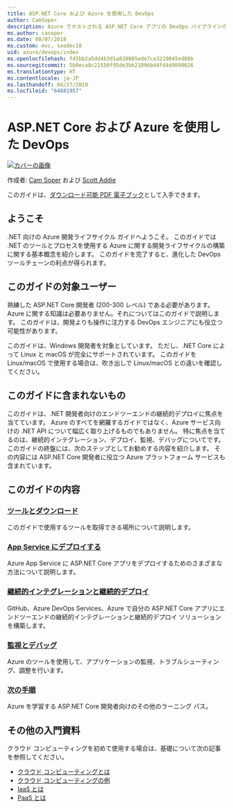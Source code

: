 ```yaml
---
title: ASP.NET Core および Azure を使用した DevOps
author: CamSoper
description: Azure でホストされる ASP.NET Core アプリの DevOps パイプラインの構築に関するエンドツーエンドのガイダンスを提供するガイド。
ms.author: casoper
ms.date: 08/07/2018
ms.custom: mvc, seodec18
uid: azure/devops/index
ms.openlocfilehash: f45bb2a5dd4b3d1a820085ede7ce3219045ed80b
ms.sourcegitcommit: 5b0eca8c21550f95de3bb21096bd4fd4d9098026
ms.translationtype: HT
ms.contentlocale: ja-JP
ms.lasthandoff: 04/27/2019
ms.locfileid: "64881957"
---
```

# <a name="devops-with-aspnet-core-and-azure"></a>ASP.NET Core および Azure を使用した DevOps

[![カバーの画像](./media/cover-large.png)](https://aka.ms/devopsbook)

作成者: [Cam Soper](https://twitter.com/camsoper) および [Scott Addie](https://twitter.com/scottaddie)

このガイドは、[ダウンロード可能 PDF 電子ブック](https://aka.ms/devopsbook)として入手できます。

## <a name="welcome"></a>ようこそ 

.NET 向けの Azure 開発ライフサイクル ガイドへようこそ。 このガイドでは .NET のツールとプロセスを使用する Azure に関する開発ライフサイクルの構築に関する基本概念を紹介します。 このガイドを完了すると、進化した DevOps ツールチェーンの利点が得られます。

## <a name="who-this-guide-is-for"></a>このガイドの対象ユーザー

熟練した ASP.NET Core 開発者 (200-300 レベル) である必要があります。 Azure に関する知識は必要ありません。それについてはこのガイドで説明します。 このガイドは、開発よりも操作に注力する DevOps エンジニアにも役立つ可能性があります。

このガイドは、Windows 開発者を対象としています。 ただし、.NET Core によって Linux と macOS が完全にサポートされています。 このガイドを Linux/macOS で使用する場合は、吹き出しで Linux/macOS との違いを確認してください。

## <a name="what-this-guide-doesnt-cover"></a>このガイドに含まれないもの

このガイドは、.NET 開発者向けのエンドツーエンドの継続的デプロイに焦点を当てています。 Azure のすべてを網羅するガイドではなく、Azure サービス向けの .NET API について幅広く取り上げるものでもありません。 特に焦点を当てるのは、継続的インテグレーション、デプロイ、監視、デバッグについてです。 このガイドの終盤には、次のステップとしてお勧めする内容を紹介します。 その内容には ASP.NET Core 開発者に役立つ Azure プラットフォーム サービスも含まれています。

## <a name="whats-in-this-guide"></a>このガイドの内容

### <a name="tools-and-downloadsxrefazuredevopstools-and-downloads"></a>[ツールとダウンロード](xref:azure/devops/tools-and-downloads)

このガイドで使用するツールを取得できる場所について説明します。

### <a name="deploy-to-app-servicexrefazuredevopsdeploy-to-app-service"></a>[App Service にデプロイする](xref:azure/devops/deploy-to-app-service)

Azure App Service に ASP.NET Core アプリをデプロイするためのさまざまな方法について説明します。

### <a name="continuous-integration-and-deploymentxrefazuredevopscicd"></a>[継続的インテグレーションと継続的デプロイ](xref:azure/devops/cicd)

GitHub、Azure DevOps Services、Azure で自分の ASP.NET Core アプリにエンドツーエンドの継続的インテグレーションと継続的デプロイ ソリューションを構築します。

### <a name="monitor-and-debugxrefazuredevopsmonitor"></a>[監視とデバッグ](xref:azure/devops/monitor)

Azure のツールを使用して、アプリケーションの監視、トラブルシューティング、調整を行います。

### <a name="next-stepsxrefazuredevopsnext-steps"></a>[次の手順](xref:azure/devops/next-steps)

Azure を学習する ASP.NET Core 開発者向けのその他のラーニング パス。

## <a name="additional-introductory-reading"></a>その他の入門資料

クラウド コンピューティングを初めて使用する場合は、基礎について次の記事を参照してください。

* [クラウド コンピューティングとは](https://azure.microsoft.com/overview/what-is-cloud-computing/)
* [クラウド コンピューティングの例](https://azure.microsoft.com/overview/examples-of-cloud-computing/)
* [IaaS とは](https://azure.microsoft.com/overview/what-is-iaas/)
* [PaaS とは](https://azure.microsoft.com/overview/what-is-paas/)
